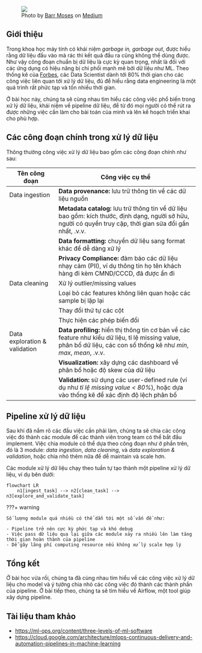 <figure>
    <img src="../../../assets/images/mlops-crash-course/data-pipeline/broken-data-pipeline.jpeg" loading="lazy"/>
    <figcaption>Photo by <a href="https://barrmoses.medium.com/?source=post_page-----4d42c2a8f054--------------------------------">Barr Moses</a> on <a href="https://barrmoses.medium.com/the-broken-data-pipeline-before-christmas-4d42c2a8f054">Medium</a></figcaption>
</figure>

## Giới thiệu

Trong khoa học máy tính có khái niệm _garbage in, garbage out_, được hiểu rằng dữ liệu đầu vào mà rác thì kết quả đầu ra cũng không thể dùng được. Như vậy công đoạn chuẩn bị dữ liệu là cực kỳ quan trọng, nhất là đối với các ứng dụng có hiệu năng bị chi phối mạnh mẽ bởi dữ liệu như ML. Theo thống kê của [Forbes](https://www.forbes.com/sites/gilpress/2016/03/23/data-preparation-most-time-consuming-least-enjoyable-data-science-task-survey-says), các Data Scientist dành tới 80% thời gian cho các công việc liên quan tới xử lý dữ liệu, đủ để hiểu rằng data engineering là một quá trình rất phức tạp và tốn nhiều thời gian.

Ở bài học này, chúng ta sẽ cùng nhau tìm hiểu các công việc phổ biến trong xử lý dữ liệu, khái niệm về pipeline dữ liệu, để từ đó mọi người có thể rút ra được những việc cần làm cho bài toán của mình và lên kế hoạch triển khai cho phù hợp.

## Các công đoạn chính trong xử lý dữ liệu

Thông thường công việc xử lý dữ liệu bao gồm các công đoạn chính như sau:

| Tên công đoạn                 | Công việc cụ thể                                                                                                                                                         |
| ----------------------------- | ------------------------------------------------------------------------------------------------------------------------------------------------------------------------ |
| Data ingestion                | **Data provenance:** lưu trữ thông tin về các dữ liệu nguồn                                                                                                              |
|                               | **Metadata catalog:** lưu trữ thông tin về dữ liệu bao gồm: kích thước, định dạng, người sở hữu, người có quyền truy cập, thời gian sửa đổi gần nhất, .v.v.              |
|                               | **Data formatting:** chuyển dữ liệu sang format khác để dễ dàng xử lý                                                                                                    |
|                               | **Privacy Compliance:** đảm bảo các dữ liệu nhạy cảm (PII), ví dụ thông tin họ tên khách hàng đi kèm CMND/CCCD, đã được ẩn đi                                            |
| Data cleaning                 | Xử lý outlier/missing values                                                                                                                                             |
|                               | Loại bỏ các features không liên quan hoặc các sample bị lặp lại                                                                                                          |
|                               | Thay đổi thứ tự các cột                                                                                                                                                  |
|                               | Thực hiện các phép biến đổi                                                                                                                                              |
| Data exploration & validation | **Data profiling:** hiển thị thông tin cơ bản về các feature như kiểu dữ liệu, tỉ lệ missing value, phân bố dữ liệu, các con số thống kê như _min_, _max_, _mean_, .v.v. |
|                               | **Visualization:** xây dựng các dashboard về phân bố hoặc độ skew của dữ liệu                                                                                            |
|                               | **Validation:** sử dụng các user-defined rule (ví dụ như _tỉ lệ missing value < 80%_), hoặc dựa vào thống kê để xác định độ lệch phân bố                                 |

## Pipeline xử lý dữ liệu

Sau khi đã nắm rõ các đầu việc cần phải làm, chúng ta sẽ chia các công việc đó thành các module để các thành viên trong team có thể bắt đầu implement. Việc chia module có thể dựa theo công đoạn như ở phần trên, đó là 3 module: _data ingestion_, _data cleaning_, và _data exploration & validation_, hoặc chia nhỏ thêm nữa để dễ maintain và scale hơn.

Các module xử lý dữ liệu chạy theo tuần tự tạo thành một pipeline xử lý dữ liệu, ví dụ bên dưới:

```mermaid
flowchart LR
    n1[ingest_task] --> n2[clean_task] --> n3[explore_and_validate_task]
```

???+ warning

    Số lượng module quá nhiều có thể dẫn tới một số vấn đề như:

    - Pipeline trở nên cực kỳ phức tạp và khó debug
    - Việc pass dữ liệu qua lại giữa các module xảy ra nhiều lên làm tăng thời gian hoàn thành của pipeline
    - Dễ gây lãng phí computing resource nếu không xử lý scale hợp lý

## Tổng kết

Ở bài học vừa rồi, chúng ta đã cùng nhau tìm hiểu về các công việc xử lý dữ liệu cho model và ý tưởng chia nhỏ các công việc đó thành các thành phần của pipeline. Ở bài tiếp theo, chúng ta sẽ tỉm hiểu về Airflow, một tool giúp xây dựng pipeline.

## Tài liệu tham khảo

- <https://ml-ops.org/content/three-levels-of-ml-software>
- <https://cloud.google.com/architecture/mlops-continuous-delivery-and-automation-pipelines-in-machine-learning>
